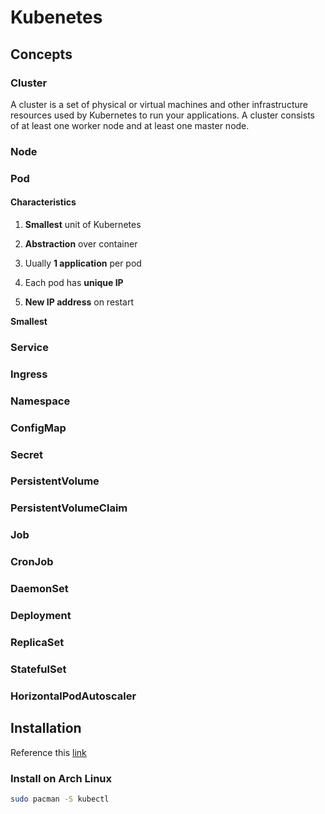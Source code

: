 # Kubenetes

## Concepts

### Cluster

A cluster is a set of physical or virtual machines and other infrastructure resources used by Kubernetes to run your applications. A cluster consists of at least one worker node and at least one master node.

### Node

### Pod

#### Characteristics

1. **Smallest** unit of Kubernetes

2. **Abstraction** over container

3. Uually **1 application** per pod

4. Each pod has **unique IP**

5. **New IP address** on restart

**Smallest** 

### Service

### Ingress

### Namespace

### ConfigMap

### Secret

### PersistentVolume

### PersistentVolumeClaim

### Job

### CronJob

### DaemonSet

### Deployment

### ReplicaSet

### StatefulSet

### HorizontalPodAutoscaler

## Installation

Reference this [link](https://kubernetes.io/docs/tasks/tools/install-kubectl-linux/)

### Install on Arch Linux

```bash
sudo pacman -S kubectl
```
